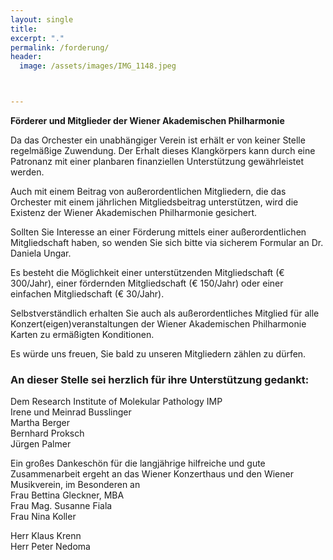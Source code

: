 ```yaml
---
layout: single
title:
excerpt: "."
permalink: /forderung/
header:
  image: /assets/images/IMG_1148.jpeg



---
```



**Förderer und Mitglieder der Wiener Akademischen Philharmonie**

Da das Orchester ein unabhängiger Verein ist erhält er von keiner Stelle regelmäßige Zuwendung.
Der Erhalt dieses Klangkörpers kann durch eine Patronanz mit einer planbaren finanziellen Unterstützung gewährleistet werden.

Auch mit einem Beitrag von außerordentlichen Mitgliedern, die das
Orchester mit einem jährlichen Mitgliedsbeitrag unterstützen, wird die Existenz der Wiener Akademischen Philharmonie gesichert.


Sollten Sie Interesse an einer Förderung mittels einer außerordentlichen Mitgliedschaft haben, so wenden Sie sich bitte via sicherem Formular an Dr. Daniela Ungar.

Es besteht die Möglichkeit
einer unterstützenden Mitgliedschaft (€ 300/Jahr), 
einer fördernden Mitgliedschaft (€ 150/Jahr) 
oder einer einfachen Mitgliedschaft (€ 30/Jahr).

Selbstverständlich erhalten Sie auch als außerordentliches Mitglied für alle Konzert(eigen)veranstaltungen der Wiener Akademischen Philharmonie Karten zu ermäßigten Konditionen.

Es würde uns freuen, Sie bald zu unseren Mitgliedern zählen zu dürfen.

### An dieser Stelle sei herzlich für ihre Unterstützung gedankt:

Dem Research Institute of Molekular Pathology IMP <br />
Irene und Meinrad Busslinger<br />
Martha Berger<br />
Bernhard Proksch<br />
Jürgen Palmer<br />

Ein großes Dankeschön für die langjährige hilfreiche und gute Zusammenarbeit ergeht an das Wiener Konzerthaus und den Wiener Musikverein, im Besonderen an<br />
Frau Bettina Gleckner, MBA<br />
Frau Mag. Susanne Fiala<br />
Frau Nina Koller<br />

Herr Klaus Krenn<br />
Herr Peter Nedoma<br />
